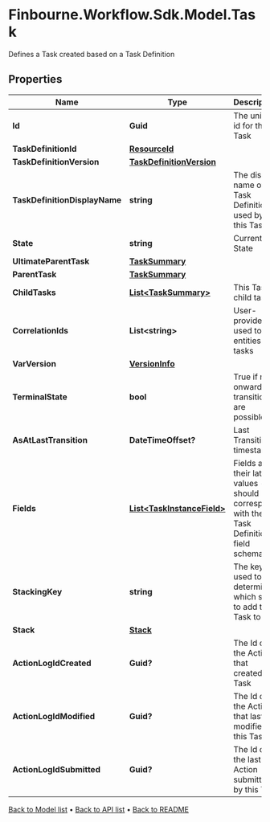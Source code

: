 # Finbourne.Workflow.Sdk.Model.Task
Defines a Task created based on a Task Definition

## Properties

Name | Type | Description | Notes
------------ | ------------- | ------------- | -------------
**Id** | **Guid** | The unique id for this Task | 
**TaskDefinitionId** | [**ResourceId**](ResourceId.md) |  | 
**TaskDefinitionVersion** | [**TaskDefinitionVersion**](TaskDefinitionVersion.md) |  | 
**TaskDefinitionDisplayName** | **string** | The display name of the Task Definition used by this Task | 
**State** | **string** | Current State | 
**UltimateParentTask** | [**TaskSummary**](TaskSummary.md) |  | 
**ParentTask** | [**TaskSummary**](TaskSummary.md) |  | [optional] 
**ChildTasks** | [**List&lt;TaskSummary&gt;**](TaskSummary.md) | This Task&#39;s child tasks | [optional] 
**CorrelationIds** | **List&lt;string&gt;** | User-provided ID used to link entities and tasks | [optional] 
**VarVersion** | [**VersionInfo**](VersionInfo.md) |  | [optional] 
**TerminalState** | **bool** | True if no onward transitions are possible | 
**AsAtLastTransition** | **DateTimeOffset?** | Last Transition timestamp | [optional] 
**Fields** | [**List&lt;TaskInstanceField&gt;**](TaskInstanceField.md) | Fields and their latest values - should correspond with the Task Definition field schema | [optional] 
**StackingKey** | **string** | The key used to determine which stack to add the Task to | [optional] 
**Stack** | [**Stack**](Stack.md) |  | [optional] 
**ActionLogIdCreated** | **Guid?** | The Id of the Action that created this Task | [optional] 
**ActionLogIdModified** | **Guid?** | The Id of the Action that last modified this Task | [optional] 
**ActionLogIdSubmitted** | **Guid?** | The Id of the last Action submitted by this Task | [optional] 

[Back to Model list](../README.md#documentation-for-models) &#8226; [Back to API list](../README.md#documentation-for-api-endpoints) &#8226; [Back to README](../README.md)

